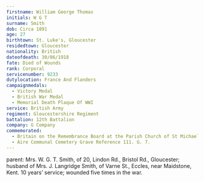 ```yaml
---
firstname: William George Thomas
initials: W G T
surname: Smith
dob: Circa 1891
age: 27
birthtown: St. Luke's, Gloucester
residedtown: Gloucester
nationality: British
dateofdeath: 30/06/1918
fate: Died of Wounds
rank: Corporal
servicenumber: 9233
dutylocation: France And Flanders
campaignmedals:
  - Victory Medal
  - British War Medal
  - Memorial Death Plaque Of WWI
service: British Army
regiment: Gloucestershire Regiment
battalion: 12th Battalion 
company: G Company
commemorated:
  - Britain on the Remembrance Board at the Parish Church of St Michael & All Angels, Maidstone
  - Aire Communal Cemetery Grave Reference 111. G. 7.
---
```

parent: Mrs. W. G. T. Smith, of 20, Lindon Rd., Bristol Rd., Gloucester; husband of Mrs. J. Langridge Smith, of Varne St., Eccles, near Maidstone, Kent.  10 years’ service; wounded five times in the war.


